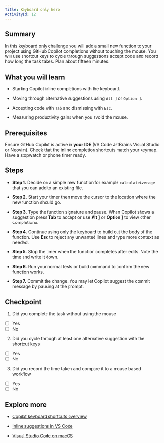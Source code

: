 ```yaml
---
Title: Keyboard only hero
ActivityId: 12
---
```


## Summary

In this keyboard only challenge you will add a small new function to your project using GitHub Copilot completions without touching the mouse. You will use shortcut keys to cycle through suggestions accept code and record how long the task takes. Plan about fifteen minutes.

## What you will learn

- Starting Copilot inline completions with the keyboard.

- Moving through alternative suggestions using `Alt ]` or `Option ]`.

- Accepting code with `Tab` and dismissing with `Esc`.

- Measuring productivity gains when you avoid the mouse.

## Prerequisites

Ensure GitHub Copilot is active in **your IDE** (VS Code JetBrains Visual Studio or Neovim). Check that the inline completion shortcuts match your keymap. Have a stopwatch or phone timer ready.

## Steps

- **Step 1.** Decide on a simple new function for example `calculateAverage` that you can add to an existing file.

- **Step 2.** Start your timer then move the cursor to the location where the new function should go.

- **Step 3.** Type the function signature and pause. When Copilot shows a suggestion press **Tab** to accept or use **Alt ]** or **Option ]** to view other completions.

- **Step 4.** Continue using only the keyboard to build out the body of the function. Use **Esc** to reject any unwanted lines and type more context as needed.

- **Step 5.** Stop the timer when the function completes after edits. Note the time and write it down.

- **Step 6.** Run your normal tests or build command to confirm the new function works.

- **Step 7.** Commit the change. You may let Copilot suggest the commit message by pausing at the prompt.

## Checkpoint

1. Did you complete the task without using the mouse

- [ ] Yes
- [ ] No

2. Did you cycle through at least one alternative suggestion with the shortcut keys

- [ ] Yes
- [ ] No

3. Did you record the time taken and compare it to a mouse based workflow

- [ ] Yes
- [ ] No

## Explore more

- [Copilot keyboard shortcuts overview](https://code.visualstudio.com/docs/reference/default-keybindings)

- [Inline suggestions in VS Code](https://code.visualstudio.com/docs/editor/intellisense)

- [Visual Studio Code on macOS](https://code.visualstudio.com/docs/setup/mac)
